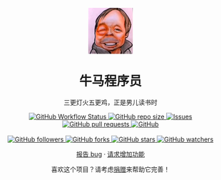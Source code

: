 <p align="center">
 <img width="100px" src="./mbg.jpg" align="center" alt="snowdreams1006's github logo" />
 <h1 align="center">牛马程序员</h1>
 <p align="center">三更灯火五更鸡，正是男儿读书时</p>
</p>


<p align="center">
   <p align="center">
    <a href="https://github.com/gatesma/my_realm" target="_blank">
      <img alt="GitHub Workflow Status" src="https://img.shields.io/github/workflow/status/gatesma/my_realm/blog">
    </a>
    <a href="https://github.com/gatesma/my_realm" target="_blank">
      <img alt="GitHub repo size" src="https://img.shields.io/github/repo-size/gatesma/my_realm">
    </a>
    <a href="https://github.com/gatesma/my_realm/issues" target="_blank">
      <img alt="Issues" src="https://img.shields.io/github/issues/gatesma/my_realm" />
    </a>
    <a href="https://github.com/gatesma/my_realm/pulls" target="_blank">
      <img alt="GitHub pull requests" src="https://img.shields.io/github/issues-pr/gatesma/my_realm" />
    </a>
    <a href="https://github.com/gatesma/my_realm" target="_blank">
      <img alt="GitHub" src="https://img.shields.io/github/license/gatesma/my_realm">
    </a>
    <br/>
    <br/>
    <a href="https://github.com/gatesma/my_realm" target="_blank">
      <img alt="GitHub followers" src="https://img.shields.io/github/followers/snowdreams1006">
    </a>
    <a href="https://github.com/gatesma/my_realm" target="_blank">
      <img alt="GitHub forks" src="https://img.shields.io/github/forks/gatesma/my_realm">
    </a>
    <a href="https://github.com/gatesma/my_realm" target="_blank">
      <img alt="GitHub stars" src="https://img.shields.io/github/stars/gatesma/my_realm">
    </a>
    <a href="https://github.com/gatesma/my_realm" target="_blank">
      <img alt="GitHub watchers" src="https://img.shields.io/github/watchers/gatesma/my_realm">
    </a>
  </p>
  <p align="center">
    <a href="https://github.com/anuraghazra/github-readme-stats/issues/new/choose" target="_blank">报告 bug</a>
    ·
    <a href="https://github.com/anuraghazra/github-readme-stats/issues/new/choose" target="_blank">请求增加功能</a>
  </p>
</p>
<p align="center">喜欢这个项目？请考虑<a href="./snowdreams1006-wechat-donate.jpg" target="_blank">捐赠</a>来帮助它完善！</p>